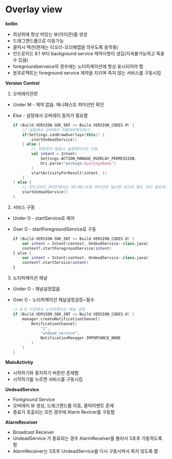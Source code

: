 # Overlay view

**kotlin**

+ 최상위에 항상 떠있는 뷰(아이콘)를 생성
+ 드래그앤드롭으로 이동가능
+ 클릭시 액션(현재는 티오더-오더해앱을 띄우도록 동작중)
+ 안드로이드 8.1 부터 background service 제약사항이 생김(지속불가능하고 죽을 수 있음)
+ foregroundserveice의 경우에는 노티피케이션에 항상 표시되어야 함
+ 본프로젝트는 foreground service 제약을 지키며 죽지 않는 서비스를 구동시킴



**Version Control**

1. 오버레이관련

+ Under M - 제약 없음. 매니페스트 퍼미션만 확인

+ Else - 설정에서 오버레이 동의가 필요함

  ```kotlin
  if (Build.VERSION.SDK_INT >= Build.VERSION_CODES.M) {
      // 설정에서 오버레이 허용여부확인하고
      if(Settings.canDrawOverlays(this)) {
          startUndeadService()
      } else {
          // 허용하지 않을시 설정페이지로 이동
          val intent = Intent(
              Settings.ACTION_MANAGE_OVERLAY_PERMISSION,
              Uri.parse("package:$packageName")
          )
          startActivityForResult(intent, 1)
      }
  } else {
      // 안드로이드 M미만에서는 매니페스트에 퍼미션만 넣으면 되므로 별도 처리 필요하지 않음
      startUndeadService()
  }
  ```



2. 서비스 구동

+ Under O - startService로 제어

+ Over O - startForegroundService로 구동

  ```kotlin
  if (Build.VERSION.SDK_INT >= Build.VERSION_CODES.O) {
      var intent = Intent(context, UndeadService::class.java)
      context?.startForegroundService(intent)
  } else {
      var intent = Intent(context, UndeadService::class.java)
      context?.startService(intent)
  }
  ```



3. 노티피케이션 채널

+ Under O - 채널설정없음

+ Over O - 노티피케이션 채널설정권장~필수

  ```kotlin
  // 8.0 이상에서 노티피케이션 채널 설정
  if (Build.VERSION.SDK_INT >= Build.VERSION_CODES.O) {
      manager.createNotificationChannel(
          NotificationChannel(
              "1",
              "undead_service",
              NotificationManager.IMPORTANCE_NONE
          )
      )
  }
  ```



**MainActivtiy**

+ 시작하기와 중지하기 버튼만 존재함
+ 시작하기를 누르면 서비스를 구동시킴



**UndeadService**

+ Foreground Service
+ 오버레이 뷰 생성, 드래그앤드롭 이동, 클릭이벤트 존재
+ 종료가 호출되는 모든 경우에 Alarm Revicer를 구동함



**AlarmReceiver**

+ Broadcast Receiver
+ UndeadService 가 종료되는 경우 AlarmReceiver를 불러서 3초후 가동하도록 함
+ AlarmReceiver는 3초후 UndeadService를 다시 구동시켜서 죽지 않도록 함 
